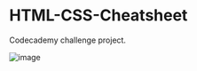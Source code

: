 # HTML-CSS-Cheatsheet

Codecademy challenge project.

![image](https://user-images.githubusercontent.com/14256313/169718386-e84a956a-5250-45c3-964f-91af7e3189e3.png)
